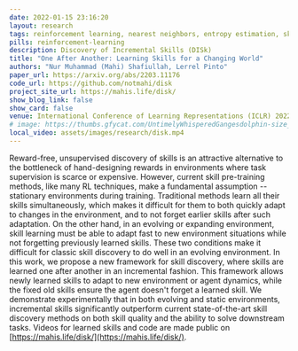 ```yaml
---
date: 2022-01-15 23:16:20
layout: research
tags: reinforcement learning, nearest neighbors, entropy estimation, skill learning
pills: reinforcement-learning
description: Discovery of Incremental Skills (DISk)
title: "One After Another: Learning Skills for a Changing World"
authors: "Nur Muhammad (Mahi) Shafiullah, Lerrel Pinto"
paper_url: https://arxiv.org/abs/2203.11176
code_url: https://github.com/notmahi/disk
project_site_url: https://mahis.life/disk/
show_blog_link: false
show_card: false
venue: International Conference of Learning Representations (ICLR) 2022
# image: https://thumbs.gfycat.com/UntimelyWhisperedGangesdolphin-size_restricted.gif
local_video: assets/images/research/disk.mp4
---
```


Reward-free, unsupervised discovery of skills is an attractive alternative to the bottleneck of hand-designing rewards in environments where task supervision is scarce or expensive. However, current skill pre-training methods, like many RL techniques, make a fundamental assumption -- stationary environments during training. Traditional methods learn all their skills simultaneously, which makes it difficult for them to both quickly adapt to changes in the environment, and to not forget earlier skills after such adaptation. On the other hand, in an evolving or expanding environment, skill learning must be able to adapt fast to new environment situations while not forgetting previously learned skills. These two conditions make it difficult for classic skill discovery to do well in an evolving environment. In this work, we propose a new framework for skill discovery, where skills are learned one after another in an incremental fashion. This framework allows newly learned skills to adapt to new environment or agent dynamics, while the fixed old skills ensure the agent doesn't forget a learned skill. We demonstrate experimentally that in both evolving and static environments, incremental skills significantly outperform current state-of-the-art skill discovery methods on both skill quality and the ability to solve downstream tasks. Videos for learned skills and code are made public on [https://mahis.life/disk/](https://mahis.life/disk/).
